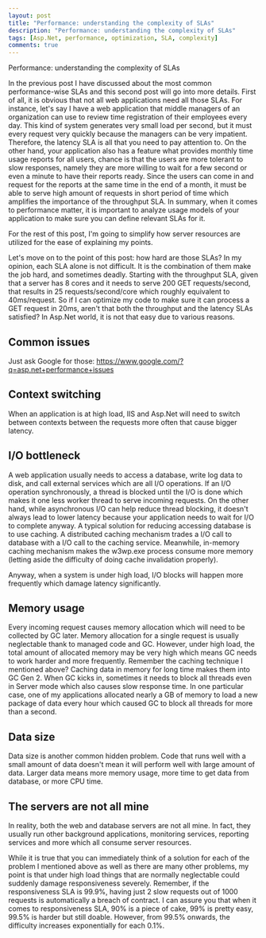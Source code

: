 ```yaml
---
layout: post
title: "Performance: understanding the complexity of SLAs"
description: "Performance: understanding the complexity of SLAs"
tags: [Asp.Net, performance, optimization, SLA, complexity]
comments: true
---
```

Performance: understanding the complexity of SLAs

In the previous post I have discussed about the most common performance-wise SLAs and this second post will go into more details.
First of all, it is obvious that not all web applications need all those SLAs. For instance, let's say I have a web application that middle managers of an organization can use to review time registration of their employees every day. This kind of system generates very small load per second, but it must every request very quickly because the managers can be very impatient. Therefore, the latency SLA is all that you need to pay attention to. On the other hand, your application also has a feature what provides monthly time usage reports for all users, chance is that the users are more tolerant to slow responses, namely they are more willing to wait for a few second or even a minute to have their reports ready. Since the users can come in and request for the reports at the same time in the end of a month, it must be able to serve high amount of requests in short period of time which amplifies the importance of the throughput SLA.
In summary, when it comes to performance matter, it is important to analyze  usage models of your application to make sure you can define relevant SLAs for it.

For the rest of this post, I'm going to simplify how server resources are utilized for the ease of explaining my points.

Let's move on to the point of this post: how hard are those SLAs? In my opinion, each SLA alone is not difficult. It is the combination of them make the job hard, and sometimes deadly. Starting with the throughput SLA, given that a server has 8 cores and it needs to serve 200 GET requests/second, that results in 25 requests/second/core which roughly equivalent to 40ms/request. So if I can optimize my code to make sure it can process a GET request in 20ms, aren't that both the throughput and the latency SLAs satisfied? In Asp.Net world, it is not that easy due to various reasons.

## Common issues
Just ask Google for those: https://www.google.com/?q=asp.net+performance+issues


## Context switching
When an application is at high load, IIS and Asp.Net will need to switch between contexts between the requests more often that cause bigger latency.

## I/O bottleneck
A web application usually needs to access a database, write log data to disk, and call external services which are all I/O operations. If an I/O operation synchronously, a thread is blocked until the I/O is done which makes it one less worker thread to serve incoming requests. On the other hand, while asynchronous I/O can help reduce thread blocking, it doesn't always lead to lower latency because your application needs to wait for I/O to complete anyway.
A typical solution for reducing accessing database is to use caching. A distributed caching mechanism trades a I/O call to database with a I/O call to the caching service. Meanwhile, in-memory caching mechanism makes the w3wp.exe process consume more memory (letting aside the difficulty of doing cache invalidation properly).

Anyway, when a system is under high load, I/O blocks will happen more frequently which damage latency significantly.

## Memory usage
Every incoming request causes memory allocation which will need to be collected by GC later. Memory allocation for a single request is usually neglectable thank to managed code and GC. However, under high load, the total amount of allocated memory may be very high which means GC needs to work harder and more frequently. Remember the caching technique I mentioned above? Caching data in memory for long time makes them into GC Gen 2. When GC kicks in, sometimes it needs to block all threads even in Server mode which also causes slow response time. In one particular case, one of my applications allocated nearly a GB of memory to load a new package of data every hour which caused GC to block all threads for more than a second. 

## Data size
Data size is another common hidden problem. Code that runs well with a small amount of data doesn't mean it will perform well with large amount of data. Larger data means more memory usage, more time to get data from database, or more CPU time.

## The servers are not all mine
In reality, both the web and database servers are not all mine. In fact, they usually run other background applications, monitoring services, reporting services and more which all consume server resources.


While it is true that you can immediately think of a solution for each of the problem I mentioned above as well as there are many other problems, my point is that under high load things that are normally neglectable could suddenly damage responsiveness severely. Remember, if the responsiveness SLA is 99.9%, having just 2 slow requests out of 1000 requests is automatically a breach of contract. I can assure you that when it comes to responsiveness SLA, 90% is a piece of cake, 99% is pretty easy, 99.5% is harder but still doable. However, from 99.5% onwards, the difficulty increases exponentially for each 0.1%.
